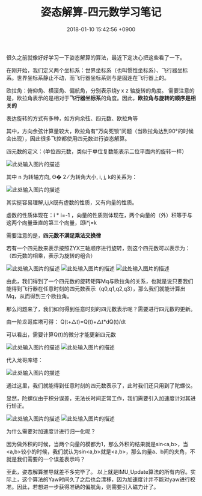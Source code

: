 ﻿---
layout: post
title: 姿态解算-四元数学习笔记
date: 2018-01-10 15:42:56 +0900
categories: 技术 理论
issue_id: 0
---
很久之前就像好好学习一下姿态解算的算法，最近下定决心把这些看了一下。

在刚开始，我们定义两个坐标系：世界坐标系（也叫惯性坐标系）、飞行器坐标系。世界坐标系静止不动，而飞行器坐标系则与是固连在飞行器上的。

欧拉角：俯仰角、横滚角、偏航角，分别表示绕y x z 轴旋转的角度。
需要注意的是，欧拉角表示的是相对于**飞行器坐标系**的角度。因此，**欧拉角与旋转的顺序是相关的**

表达旋转的方式有多种，如方向余弦、四元数、欧拉角等

其中，方向余弦计算量较大，欧拉角有“万向死锁”问题（当欧拉角达到90°的时候会出现），因此很多飞控都使用四元数进行姿态解算。

四元数的定义：(单位四元数，类似于单位复数能表示二位平面内的旋转一样）

![此处输入图片的描述][1]

其中 n 为转轴方向, Θ� 2 ⁄ 为转角大小, i, j, k的关系为：

![此处输入图片的描述][2]

其实挺容易理解,i,j,k既有虚数的性质，又有向量的性质。

虚数的性质体现在：i * i=-1 ，向量的性质则体现在，两个向量的（外）积等于与这两个向量垂直的第三个向量，即i*j=k

需要注意的是，**四元数不满足乘法交换律**

若有一个四元数来表示按照ZYX三轴顺序进行旋转，则这个四元数可以表示为：（四元数的相乘，表示为旋转的组合）

![此处输入图片的描述][3]
![此处输入图片的描述][4]
![此处输入图片的描述][5]

由此，我们得到了一个四元数的旋转矩阵Mq与欧拉角的关系，也就是说只要我们能得到飞行器在任意时刻的四元数表示（q0,q1,q2,q3），那么我们就能计算出Mq，从而得到三个欧拉角。

那么问题来了，我们如何得到任意时刻的四元数表示呢？需要进行四元数的更新。

由一阶龙哥库塔可得：
Q(t+△t)=Q(t)+△t*dQ(t)/dt

可以看出，需要计算Q(t)的微分才能更新四元数

![此处输入图片的描述][6]
![此处输入图片的描述][7]

代入龙哥库塔：

![此处输入图片的描述][8]

通过这里，我们就能得到任意时刻的四元数表示了，此时我们还只用到了陀螺仪。

显然，陀螺仪由于积分误差，无法长时间正常工作，我们需要引入加速度计对其进行矫正。

![此处输入图片的描述][9]
![此处输入图片的描述][10]

为什么需要对加速度计进行归一化呢？

因为做外积的时候，当两个向量的模都为1，那么外积的结果就是sin<a,b>，当<a,b>较小的时候，我们就认为sin<a,b>就是<a,b>，那么向量a、b间的夹角，不就是我们需要的一个误差表示吗？

至此，姿态解算推导就差不多完毕了。
以上就是IMU_Update算法的所有内容。实际上，这个算法的Yaw时间久了之后也会漂移，因为加速度计并不能对yaw进行校准。因此，若想进一步获得准确的偏航角，则需要引入磁力计了。


  [1]: https://raw.githubusercontent.com/Ncerzzk/MyBlog/master/img/a.jpg
  [2]: https://raw.githubusercontent.com/Ncerzzk/MyBlog/master/img/b.jpg
  [3]: https://raw.githubusercontent.com/Ncerzzk/MyBlog/master/img/c.jpg
  [4]: https://raw.githubusercontent.com/Ncerzzk/MyBlog/master/img/d.jpg
  [5]: https://raw.githubusercontent.com/Ncerzzk/MyBlog/master/img/e.jpg
  [6]: https://raw.githubusercontent.com/Ncerzzk/MyBlog/master/img/h.jpg
  [7]: https://raw.githubusercontent.com/Ncerzzk/MyBlog/master/img/i.jpg
  [8]: https://raw.githubusercontent.com/Ncerzzk/MyBlog/master/img/j.jpg
  [9]: https://raw.githubusercontent.com/Ncerzzk/MyBlog/master/img/k.jpg
  [10]: https://raw.githubusercontent.com/Ncerzzk/MyBlog/master/img/l.jpg